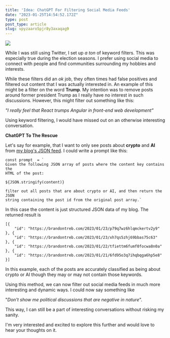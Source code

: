 ```yaml
---
title: 'Idea: ChatGPT For Filtering Social Media Feeds'
date: "2023-01-25T14:54:52.172Z"
type: post 
post_type: article
slug: vpyzaaro5pjr8y3axaqag9
---
```

![](https://images.unsplash.com/photo-1579869847557-1f67382cc158?ixlib=rb-4.0.3&ixid=MnwxMjA3fDB8MHxwaG90by1wYWdlfHx8fGVufDB8fHx8&auto=format&fit=crop&w=1000&q=80)

While I was still using Twitter, I set up _a ton_ of keyword filters.  This was especially true during the election seasons.  I prefer using social media to connect with people and find communities surrounding my hobbies and interests.  

While these filters did an _ok_ job, they often times had false positives and filtered out content that I was actually interested in.  An example of this might be a filter on the word **Trump**. My intention was to remove posts around former president Trump as I really have no interest in such discussions.  However, this might filter out something like this:

_"I really feel that React trumps Angular in front-end web development"_

Using keyword filtering, I would have missed out on an otherwise interesting conversation. 

**ChatGPT To The Rescue**

Let's say for example, that I want to only see posts about **crypto** and **AI** from [my blog's JSON feed](https://brandontreb.com/feed.json). I could write a prompt like this:

```
const prompt  = `
Given the following JSON array of posts where the content key contains the 
HTML of the post:    
    
${JSON.stringify(content)}

filter out all posts that are about crypto or AI, and then return the JSON 
string containing the post id from the original post array.`
```
  
In this case the content is just structured JSON data of my blog.  The returned result is

```
[{
	"id": "https://brandontreb.com/2023/01/23/p79q7wz6hlqmckertv2y9"
}, {
	"id": "https://brandontreb.com/2023/01/23/xh7qs5zhj69bbas75c63"
}, {
	"id": "https://brandontreb.com/2023/01/22/tfiettm6fumf0focwa8n0a"
}, {
	"id": "https://brandontreb.com/2023/01/21/6fd95o3q7ihqbqga6hp5e8"
}]
```

In this example, each of the posts are accurately classified as being about crypto or AI though they may or may not contain those keywords.  

Using this method, we can now filter out social media feeds in much more interesting and dynamic ways. I could now say something like 

"_Don't show me political discussions that are negative in nature_". 

This way, I can still be a part of interesting conversations without risking my sanity.  

I'm very interested and excited to explore this further and would love to hear your thoughts on it.
